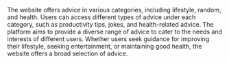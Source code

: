 The website offers advice in various categories, including lifestyle, random, and health. Users can access different types of advice under each category, such as productivity tips, jokes, and health-related advice. The platform aims to provide a diverse range of advice to cater to the needs and interests of different users. Whether users seek guidance for improving their lifestyle, seeking entertainment, or maintaining good health, the website offers a broad selection of advice.